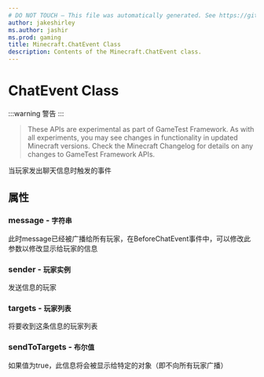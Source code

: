 ```yaml
---
# DO NOT TOUCH — This file was automatically generated. See https://github.com/Mojang/MinecraftScriptingApiDocsGenerator to modify descriptions, examples, etc.
author: jakeshirley
ms.author: jashir
ms.prod: gaming
title: Minecraft.ChatEvent Class
description: Contents of the Minecraft.ChatEvent class.
---
```

# ChatEvent Class
:::warning 警告 :::
>These APIs are experimental as part of GameTest Framework. As with all experiments, you may see changes in functionality in updated Minecraft versions. Check the Minecraft Changelog for details on any changes to GameTest Framework APIs.

当玩家发出聊天信息时触发的事件

## 属性
### **message** - `字符串`
此时message已经被广播给所有玩家，在BeforeChatEvent事件中，可以修改此参数以修改显示给玩家的信息


### **sender** - `玩家实例`
发送信息的玩家


### **targets** - `玩家列表`
将要收到这条信息的玩家列表


### **sendToTargets** - `布尔值`
如果值为true，此信息将会被显示给特定的对象（即不向所有玩家广播）



